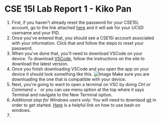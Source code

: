 # CSE 15l Lab Report 1 - Kiko Pan 
1. First, if you haven't already reset the password for your CSE15L account, go to the link attached [here](https://sdacs.ucsd.edu/~icc/index.php) and it will ask for your UCSD username and your PID. 
2. Once you've entered that, you should see a CSE15l account associated with your information. Click that and follow the steps to reset your password. 
3. When you've done that, you'll need to download VSCode on your device. To download [VSCode](https://code.visualstudio.com/), follow the instructions on the site to download the latest version. 
4. Once you finish downloading VSCode and you open the app on your device it should look something like this. ![Image](https://code.visualstudio.com/assets/docs/getstarted/tips-and-tricks/getstarted_page.png) Make sure you are downloading the one that is compatible with your device. 
5. Next, you're going to want to open a terminal on VSC by doing *Ctrl or Command + `* or you can use menu option at the top where it says Terminal and navigate to the New Terminal option.
6. *Additional step for Windows users only:* You will need to downlaod [git](https://gitforwindows.org/) in order to get started. [Here](https://stackoverflow.com/questions/42606837/how-do-i-use-bash-on-windows-from-the-visual-studio-code-integrated-terminal/50527994#50527994) is a helpful link on how to use bash on windows. 
7. 
